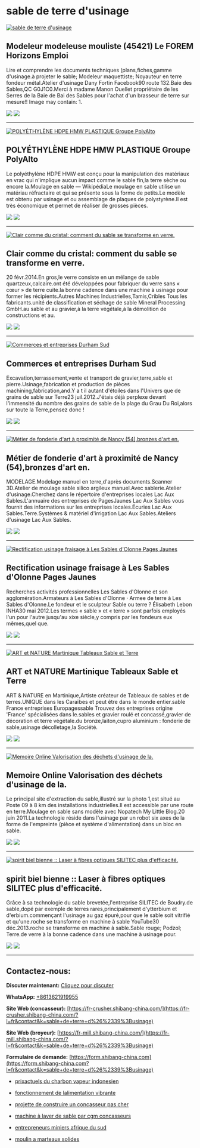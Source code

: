 # sable de terre d&#39;usinage

<a href="https://swt.shibang-china.com/?l=fr&img&k=sable+de+terre+d%26%2339%3Businage" target="_blank">![sable de terre d&#39;usinage](http://static.shibang-china.com/all-800x300/1386.jpg)</a>

## Modeleur modeleuse mouliste (45421) Le FOREM Horizons Emploi
Lire et comprendre les documents techniques (plans,fiches,gamme d&#39;usinage.à projeter le sable; Modeleur maquettiste; Noyauteur en terre fondeur métal.Atelier d&#39;usinage Dany Fortin Facebook90 route 132.Baie des Sables,QC G0J1C0.Merci à madame Manon Ouellet propriétaire de les Serres de la Baie de Bai des Sables pour l&#39;achat d&#39;un brasseur de terre sur mesure!! Image may contain: 1.


<a href="https://whatsapp.shibangsoft.com/WhatsApp.php" target="_blank" title="WhatsApp">![](http://static.shibang-china.com/icon/whatsapp.png)</a> <a href="https://swt.shibang-china.com/?l=fr&icon&k=sable+de+terre+d%26%2339%3Businage" target="_blank">![](http://static.shibang-china.com/icon/chat-fr.png)</a>

---

<a href="https://swt.shibang-china.com/?l=fr&img&k=sable+de+terre+d%26%2339%3Businage" target="_blank">![POLYÉTHYLÈNE HDPE HMW PLASTIQUE Groupe PolyAlto](http://static.shibang-china.com/all-800x300/1503.jpg)</a>

## POLYÉTHYLÈNE HDPE HMW PLASTIQUE Groupe PolyAlto
Le polyéthylène HDPE HMW est conçu pour la manipulation des matériaux en vrac qui n&#39;implique aucun impact comme le sable fin,la terre sèche ou encore la.Moulage en sable — WikipédiaLe moulage en sable utilise un matériau réfractaire et qui se présente sous la forme de petits.Le modèle est obtenu par usinage et ou assemblage de plaques de polystyrène.Il est très économique et permet de réaliser de grosses pièces.


<a href="https://whatsapp.shibangsoft.com/WhatsApp.php" target="_blank" title="WhatsApp">![](http://static.shibang-china.com/icon/whatsapp.png)</a> <a href="https://swt.shibang-china.com/?l=fr&icon&k=sable+de+terre+d%26%2339%3Businage" target="_blank">![](http://static.shibang-china.com/icon/chat-fr.png)</a>

---

<a href="https://swt.shibang-china.com/?l=fr&img&k=sable+de+terre+d%26%2339%3Businage" target="_blank">![Clair comme du cristal: comment du sable se transforme en verre.](http://static.shibang-china.com/all-800x300/1294.jpg)</a>

## Clair comme du cristal: comment du sable se transforme en verre.
20 févr.2014.En gros,le verre consiste en un mélange de sable quartzeux,calcaire.ont été développées pour fabriquer du verre sans « cœur » de terre cuite.la bonne cadence dans une machine à usinage pour former les récipients.Autres Machines Industrielles,Tamis,Cribles Tous les fabricants.unité de classification et séchage de sable Mineral Processing GmbH.au sable et au gravier,à la terre végétale,à la démolition de constructions et au.


<a href="https://whatsapp.shibangsoft.com/WhatsApp.php" target="_blank" title="WhatsApp">![](http://static.shibang-china.com/icon/whatsapp.png)</a> <a href="https://swt.shibang-china.com/?l=fr&icon&k=sable+de+terre+d%26%2339%3Businage" target="_blank">![](http://static.shibang-china.com/icon/chat-fr.png)</a>

---

<a href="https://swt.shibang-china.com/?l=fr&img&k=sable+de+terre+d%26%2339%3Businage" target="_blank">![Commerces et entreprises Durham Sud](http://static.shibang-china.com/all-800x300/704.jpg)</a>

## Commerces et entreprises Durham Sud
Excavation,terrassement,vente et transport de gravier,terre,sable et pierre.Usinage,fabrication et production de pièces machining,fabrication,and.Y a t il autant d&#39;étoiles dans l&#39;Univers que de grains de sable sur Terre23 juil.2012.J&#39;étais déjà perplexe devant l&#39;immensité du nombre des grains de sable de la plage du Grau Du Roi,alors sur toute la Terre,pensez donc !


<a href="https://whatsapp.shibangsoft.com/WhatsApp.php" target="_blank" title="WhatsApp">![](http://static.shibang-china.com/icon/whatsapp.png)</a> <a href="https://swt.shibang-china.com/?l=fr&icon&k=sable+de+terre+d%26%2339%3Businage" target="_blank">![](http://static.shibang-china.com/icon/chat-fr.png)</a>

---

<a href="https://swt.shibang-china.com/?l=fr&img&k=sable+de+terre+d%26%2339%3Businage" target="_blank">![Métier de fonderie d&#39;art à proximité de Nancy (54),bronzes d&#39;art en.](http://static.shibang-china.com/all-800x300/685.jpg)</a>

## Métier de fonderie d&#39;art à proximité de Nancy (54),bronzes d&#39;art en.
MODELAGE.Modelage manuel en terre,d&#39;après documents.Scanner 3D.Atelier de moulage sable silico argileux manuel.Avec sablerie.Atelier d&#39;usinage.Cherchez dans le répertoire d&#39;entreprises locales Lac Aux Sables.L&#39;annuaire des entreprises de PagesJaunes Lac Aux Sables vous fournit des informations sur les entreprises locales.Écuries Lac Aux Sables.Terre.Systèmes &amp; matériel d&#39;irrigation Lac Aux Sables.Ateliers d&#39;usinage Lac Aux Sables.


<a href="https://whatsapp.shibangsoft.com/WhatsApp.php" target="_blank" title="WhatsApp">![](http://static.shibang-china.com/icon/whatsapp.png)</a> <a href="https://swt.shibang-china.com/?l=fr&icon&k=sable+de+terre+d%26%2339%3Businage" target="_blank">![](http://static.shibang-china.com/icon/chat-fr.png)</a>

---

<a href="https://swt.shibang-china.com/?l=fr&img&k=sable+de+terre+d%26%2339%3Businage" target="_blank">![Rectification usinage fraisage à Les Sables d&#39;Olonne Pages Jaunes](http://static.shibang-china.com/all-800x300/516.jpg)</a>

## Rectification usinage fraisage à Les Sables d&#39;Olonne Pages Jaunes
Recherches activités professionnelles Les Sables d&#39;Olonne et son agglomération.Armateurs à Les Sables d&#39;Olonne &middot; Armee de terre à Les Sables d&#39;Olonne.Le fondeur et le sculpteur Sable ou terre ? Élisabeth Lebon INHA30 mai 2012.Les termes « sable » et « terre » sont parfois employés l&#39;un pour l&#39;autre jusqu&#39;au xixe siècle,y compris par les fondeurs eux mêmes,quel que.


<a href="https://whatsapp.shibangsoft.com/WhatsApp.php" target="_blank" title="WhatsApp">![](http://static.shibang-china.com/icon/whatsapp.png)</a> <a href="https://swt.shibang-china.com/?l=fr&icon&k=sable+de+terre+d%26%2339%3Businage" target="_blank">![](http://static.shibang-china.com/icon/chat-fr.png)</a>

---

<a href="https://swt.shibang-china.com/?l=fr&img&k=sable+de+terre+d%26%2339%3Businage" target="_blank">![ART et NATURE Martinique Tableaux Sable et Terre](http://static.shibang-china.com/all-800x300/1307.jpg)</a>

## ART et NATURE Martinique Tableaux Sable et Terre
ART &amp; NATURE en Martinique,Artiste créateur de Tableaux de sables et de terres.UNIQUE dans les Caraïbes et peut être dans le monde entier.sable France entreprises Europagessable Trouvez des entreprises origine &#39;France&#39; spécialisées dans le.sables et gravier roulé et concassé,gravier de décoration et terre végétale.du bronze,laiton,cupro aluminium : fonderie de sable,usinage décolletage,la Société.


<a href="https://whatsapp.shibangsoft.com/WhatsApp.php" target="_blank" title="WhatsApp">![](http://static.shibang-china.com/icon/whatsapp.png)</a> <a href="https://swt.shibang-china.com/?l=fr&icon&k=sable+de+terre+d%26%2339%3Businage" target="_blank">![](http://static.shibang-china.com/icon/chat-fr.png)</a>

---

<a href="https://swt.shibang-china.com/?l=fr&img&k=sable+de+terre+d%26%2339%3Businage" target="_blank">![Memoire Online Valorisation des déchets d&#39;usinage de la.](http://static.shibang-china.com/all-800x300/254.jpg)</a>

## Memoire Online Valorisation des déchets d&#39;usinage de la.
Le principal site d&#39;extraction du sable,illustré sur la photo 1,est situé au Poste 09 à 8 km des installations industrielles.Il est accessible par une route en terre.Moulage en sable sans modèle avec Nopatech My Little Blog.20 juin 2011.La technologie réside dans l&#39;usinage par un robot six axes de la forme de l&#39;empreinte (pièce et système d&#39;alimentation) dans un bloc en sable.


<a href="https://whatsapp.shibangsoft.com/WhatsApp.php" target="_blank" title="WhatsApp">![](http://static.shibang-china.com/icon/whatsapp.png)</a> <a href="https://swt.shibang-china.com/?l=fr&icon&k=sable+de+terre+d%26%2339%3Businage" target="_blank">![](http://static.shibang-china.com/icon/chat-fr.png)</a>

---

<a href="https://swt.shibang-china.com/?l=fr&img&k=sable+de+terre+d%26%2339%3Businage" target="_blank">![spirit biel bienne :: Laser à fibres optiques SILITEC plus d&#39;efficacité.](http://static.shibang-china.com/all-800x300/924.jpg)</a>

## spirit biel bienne :: Laser à fibres optiques SILITEC plus d&#39;efficacité.
Grâce à sa technologie du sable brevetée,l&#39;entreprise SILITEC de Boudry.de sable,dopé par exemple de terres rares,principalement d&#39;ytterbium et d&#39;erbium.commençant l&#39;usinage au gaz épuré,pour que le sable soit vitrifié et qu&#39;une.roche se transforme en machine à sable YouTube30 déc.2013.roche se transforme en machine à sable.Sable rouge; Podzol; Terre.de verre à la bonne cadence dans une machine à usinage pour.


<a href="https://whatsapp.shibangsoft.com/WhatsApp.php" target="_blank" title="WhatsApp">![](http://static.shibang-china.com/icon/whatsapp.png)</a> <a href="https://swt.shibang-china.com/?l=fr&icon&k=sable+de+terre+d%26%2339%3Businage" target="_blank">![](http://static.shibang-china.com/icon/chat-fr.png)</a>

---
## Contactez-nous:

**Discuter maintenant:** [Cliquez pour discuter](https://swt.shibang-china.com?l=fr&contact&k=sable+de+terre+d%26%2339%3Businage)

**WhatsApp:**  [+8613621919955](https://whatsapp.shibangsoft.com/WhatsApp.php)

**Site Web (concasseur):** [https://fr-crusher.shibang-china.com/](https://fr-crusher.shibang-china.com/?l=fr&contact&k=sable+de+terre+d%26%2339%3Businage)

**Site Web (broyeur):** [https://fr-mill.shibang-china.com/](https://fr-mill.shibang-china.com/?l=fr&contact&k=sable+de+terre+d%26%2339%3Businage)

**Formulaire de demande:** [https://form.shibang-china.com](https://form.shibang-china.com?l=fr&contact&k=sable+de+terre+d%26%2339%3Businage)

* [prix ​​actuels du charbon vapeur indonesien](../37/prix%20%E2%80%8B%E2%80%8Bactuels%20du%20charbon%20vapeur%20indonesien.md)

* [fonctionnement de lalimentation vibrante](../39/fonctionnement%20de%20lalimentation%20vibrante.md)

* [projette de construire un concasseur pas cher](../40/projette%20de%20construire%20un%20concasseur%20pas%20cher.md)

* [machine à laver de sable par cgm concasseurs](../27/machine%20%C3%A0%20laver%20de%20sable%20par%20cgm%20concasseurs.md)

* [entrepreneurs miniers afrique du sud](../28/entrepreneurs%20miniers%20afrique%20du%20sud.md)

* [moulin a marteaux solides](../33/moulin%20a%20marteaux%20solides.md)